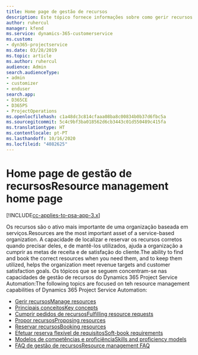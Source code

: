 ```yaml
---
title: Home page de gestão de recursos
description: Este tópico fornece informações sobre como gerir recursos.
author: ruhercul
manager: kfend
ms.service: dynamics-365-customerservice
ms.custom:
- dyn365-projectservice
ms.date: 03/28/2019
ms.topic: article
ms.author: ruhercul
audience: Admin
search.audienceType:
- admin
- customizer
- enduser
search.app:
- D365CE
- D365PS
- ProjectOperations
ms.openlocfilehash: c1a48dc3c814cfaaa08ba8c00834b0b37d6fbc5a
ms.sourcegitcommit: 5c4c9bf3ba018562d6cb3443c01d550489c415fa
ms.translationtype: HT
ms.contentlocale: pt-PT
ms.lasthandoff: 10/16/2020
ms.locfileid: "4082625"
---
```

# <a name="resource-management-home-page"></a><span data-ttu-id="31e60-103">Home page de gestão de recursos</span><span class="sxs-lookup"><span data-stu-id="31e60-103">Resource management home page</span></span>

[!INCLUDE[cc-applies-to-psa-app-3.x](../includes/cc-applies-to-psa-app-3x.md)]

<span data-ttu-id="31e60-104">Os recursos são o ativo mais importante de uma organização baseada em serviços.</span><span class="sxs-lookup"><span data-stu-id="31e60-104">Resources are the most important asset of a service-based organization.</span></span> <span data-ttu-id="31e60-105">A capacidade de localizar e reservar os recursos corretos quando precisar deles, e de mantê-los utilizados, ajuda a organização a cumprir as metas de receita e de satisfação do cliente.</span><span class="sxs-lookup"><span data-stu-id="31e60-105">The ability to find and book the correct resources when you need them, and to keep them utilized, helps the organization meet revenue targets and customer satisfaction goals.</span></span> <span data-ttu-id="31e60-106">Os tópicos que se seguem concentram-se nas capacidades de gestão de recursos do Dynamics 365 Project Service Automation:</span><span class="sxs-lookup"><span data-stu-id="31e60-106">The following topics are focused on teh resource management capabilities of Dynamics 365 Project Service Automation:</span></span>

- [<span data-ttu-id="31e60-107">Gerir recursos</span><span class="sxs-lookup"><span data-stu-id="31e60-107">Manage resources</span></span>](manage-resources.md)
- [<span data-ttu-id="31e60-108">Principais conceitos</span><span class="sxs-lookup"><span data-stu-id="31e60-108">Key concepts</span></span>](reports-key-concepts.md)
- [<span data-ttu-id="31e60-109">Cumprir pedidos de recursos</span><span class="sxs-lookup"><span data-stu-id="31e60-109">Fulfilling resource requests</span></span>](resource-management-fulfill-requests.md)
- [<span data-ttu-id="31e60-110">Propor recursos</span><span class="sxs-lookup"><span data-stu-id="31e60-110">Proposing resources</span></span>](resource-management-propose-resources.md)
- [<span data-ttu-id="31e60-111">Reservar recursos</span><span class="sxs-lookup"><span data-stu-id="31e60-111">Booking resources</span></span>](resource-management-book-resources-scheduleboard.md)
- [<span data-ttu-id="31e60-112">Efetuar reserva flexível de requisitos</span><span class="sxs-lookup"><span data-stu-id="31e60-112">Soft-book requirements</span></span>](resource-management-softbook-requirements.md)
- [<span data-ttu-id="31e60-113">Modelos de competências e proficiência</span><span class="sxs-lookup"><span data-stu-id="31e60-113">Skills and proficiency models</span></span>](resource-management-skills-proficiency.md)
- [<span data-ttu-id="31e60-114">FAQ de gestão de recursos</span><span class="sxs-lookup"><span data-stu-id="31e60-114">Resource management FAQ</span></span>](resource-management-faq.md)
